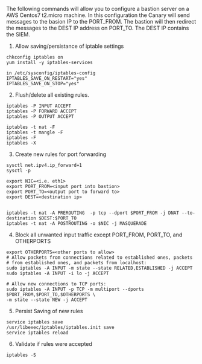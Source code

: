 
The following commands will allow you to configure a bastion server on a AWS Centos7 t2.micro machine. 
In this configuration the Canary will send messages to the basion IP to the PORT_FROM. 
The bastion will then redirect the messages to the DEST IP address on PORT_TO. The DEST IP contains the SIEM. 

1) Allow saving/persistance of iptable settings
```
chkconfig iptables on
yum install -y iptables-services 

```
```
in /etc/sysconfig/iptables-config
IPTABLES_SAVE_ON_RESTART="yes"
IPTABLES_SAVE_ON_STOP="yes"

```
2) Flush/delete all existing rules. 
```
iptables -P INPUT ACCEPT
iptables -P FORWARD ACCEPT
iptables -P OUTPUT ACCEPT

iptables -t nat -F
iptables -t mangle -F
iptables -F
iptables -X
```

3) Create new rules for port forwarding
```
sysctl net.ipv4.ip_forward=1
sysctl -p

export NIC=<i.e. eth1>
export PORT_FROM=<input port into bastion>
export PORT_TO=<output port to forward to>
export DEST=<destination ip>


iptables -t nat -A PREROUTING  -p tcp --dport $PORT_FROM -j DNAT --to-destination $DEST:$PORT_TO
iptables -t nat -A POSTROUTING -o $NIC -j MASQUERADE

```

4) Block all unwanted input traffic except PORT_FROM, PORT_TO, and OTHERPORTS
```
export OTHERPORTS=<other ports to allow>
# Allow packets from connections related to established ones, packets
# from established ones, and packets from localhost:
sudo iptables -A INPUT -m state --state RELATED,ESTABLISHED -j ACCEPT
sudo iptables -A INPUT -i lo -j ACCEPT

# Allow new connections to TCP ports:
sudo iptables -A INPUT -p TCP -m multiport --dports $PORT_FROM,$PORT_TO,$OTHERPORTS \
-m state --state NEW -j ACCEPT
```

5) Persist Saving of new rules
```
service iptables save
/usr/libexec/iptables/iptables.init save
service iptables reload
```

6) Validate if rules were accepted
```
iptables -S
```
